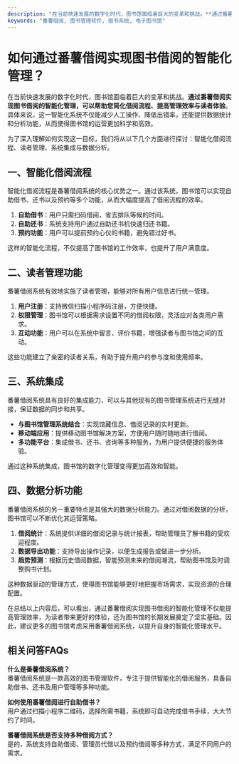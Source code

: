 ```yaml
---
description: "在当前快速发展的数字化时代，图书馆面临着巨大的变革和挑战。**通过番薯借阅实现图书借阅的智能化管理，可以帮助您简化借阅流程、提高管理效率与读者体验**。具体来说，这一智能化系统不仅能减少人工操作、降低出错率，还能提供数据统计和分析功能，从而使得图书馆的运营更加科学和高效。"
keywords: "番薯借阅, 图书管理软件, 借书系统, 电子图书馆"
---
```

# 如何通过番薯借阅实现图书借阅的智能化管理？

在当前快速发展的数字化时代，图书馆面临着巨大的变革和挑战。**通过番薯借阅实现图书借阅的智能化管理，可以帮助您简化借阅流程、提高管理效率与读者体验**。具体来说，这一智能化系统不仅能减少人工操作、降低出错率，还能提供数据统计和分析功能，从而使得图书馆的运营更加科学和高效。

为了深入理解如何实现这一目标，我们将从以下几个方面进行探讨：智能化借阅流程、读者管理、系统集成与数据分析。

## 一、智能化借阅流程

智能化借阅流程是番薯借阅系统的核心优势之一。通过该系统，图书馆可以实现自助借书、还书以及预约等多个功能，从而大幅度提高了借阅流程的效率。

1. **自助借书**：用户只需扫码借阅，省去排队等候的时间。
2. **自助还书**：系统支持用户通过自助还书机快速归还书籍。
3. **预约功能**：用户可以提前预约心仪的书籍，避免错过好书。

这样的智能化流程，不仅提高了图书馆的工作效率，也提升了用户满意度。

## 二、读者管理功能

番薯借阅系统有效地实施了读者管理，能够对所有用户信息进行统一管理。

1. **用户注册**：支持微信扫描小程序码注册，方便快捷。
2. **权限管理**：图书馆可以根据需求设置不同的借阅权限，灵活应对各类用户需求。
3. **互动功能**：用户可以在系统中留言、评价书籍，增强读者与图书馆之间的互动。

这些功能建立了亲密的读者关系，有助于提升用户的参与度和使用频率。

## 三、系统集成

番薯借阅系统具有良好的集成能力，可以与其他现有的图书管理系统进行无缝对接，保证数据的同步和共享。

- **与图书馆管理系统结合**：实现馆藏信息、借阅记录的实时更新。
- **移动端应用**：提供移动图书馆解决方案，方便用户随时随地进行借阅。
- **多功能平台**：集成借书、还书、咨询等多种服务，为用户提供便捷的服务体验。

通过这种系统集成，图书馆的数字化管理变得更加高效和智能。

## 四、数据分析功能

番薯借阅系统的另一重要特点是其强大的数据分析能力。通过对借阅数据的分析，图书馆可以不断优化其运营策略。

1. **借阅统计**：系统提供详细的借阅记录与统计报表，帮助管理员了解书籍的受欢迎程度。
2. **数据导出功能**：支持导出操作记录，以便生成报告或做进一步分析。
3. **趋势预测**：根据历史借阅数据，智能预测未来的借阅潮流，帮助图书馆及时调整购书计划。

这种数据驱动的管理方式，使得图书馆能够更好地把握市场需求，实现资源的合理配置。

在总结以上内容后，可以看出，通过番薯借阅实现图书借阅的智能化管理不仅能提高管理效率，为读者带来更好的体验，还为图书馆的长期发展奠定了坚实基础。因此，建议更多的图书馆考虑采用番薯借阅系统，以提升自身的智能化管理水平。

## 相关问答FAQs

**什么是番薯借阅系统？**  
番薯借阅系统是一款高效的图书管理软件，专注于提供智能化的借阅服务，具备自助借书、还书及用户管理等多种功能。

**如何使用番薯借阅进行自助借书？**  
用户通过扫描小程序二维码，选择所需书籍，系统即可自动完成借书手续，大大节约了时间。

**番薯借阅系统是否支持多种借阅方式？**  
是的，系统支持自助借阅、管理员代借以及预约借阅等多种方式，满足不同用户的需求。
